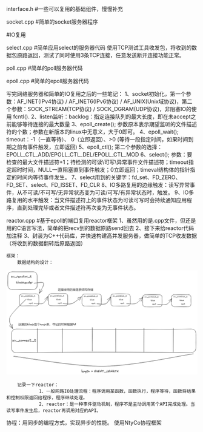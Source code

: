 interface.h            #一些可以复用的基础组件，慢慢补充



socket.cpp              #简单的socket服务器程序


#IO复用

select.cpp              #简单应用select的服务器代码
        使用TCP测试工具收发包，将收到的数据包原路返回，测试了同时使用3条TCP连接，任意发送断开连接功能正常。

poll.cpp                #简单的poll服务器代码

epoll.cpp               #简单的epoll服务器代码

写完网络服务器和简单的IO复用之后的一些笔记：
        1、socket初始化，第一个参数：AF_INET(IPv4协议) / AF_INET6(IPv6协议) / AF_UNIX(Unix域协议)，第二个参数：SOCK_STREAM(TCP协议) / SOCK_DGRAM(UDP协议)，非阻塞IO的使用 fcntl().
        2、listen监听：backlog：指定连接队列的最大长度，即在未accept之前能够等待连接的最大数量
        3、epoll_create();  参数原本表示期望监听的文件描述符的个数；参数在新版本的linux中无意义，大于0即可。
        4、epoll_wait();    timeout：-1（一直等待）、 0（立即返回）、>0 (等待一段指定时间，如果时间到期之前有事件触发，立即返回)
        5、epoll_ctl();     第二个参数的选择：EPOLL_CTL_ADD/EPOLL_CTL_DEL/EPOLL_CTL_MOD
        6、select();        参数：要检查的最大文件描述符+1；待检测的可读\可写\异常事件文件描述符；timeout指定超时时间，NULL一直阻塞直到事件触发；0立即返回；timeval结构体的指针指定的时间内等待事件发生。
        7、select用到的关键字：fd_set、FD_ZERO、FD_SET、select、FD_ISSET、FD_CLR
        8、IO多路复用的边缘触发：读写异常事件，从不可读/不可写/无异常状态变为可读/可写/有异常状态时，触发。
        9、IO多路复用的水平触发：当文件描述符上的事件状态为可读可写时会持续通知应用程序，直到处理完毕或者文件描述符再次变为无事件状态。


reactor.cpp             #基于epoll的端口复用reactor框架
        1、虽然用的是.cpp文件，但还是用的C语言写法，简单的把recv到的数据原路send回去
        2、接下来给reactor代码加注释
        3、封装为C++代码库，并快速构建高并发服务器，做简单的TCP收发数据（将收到的数据翻转后原路返回）
    
    框架：
        数据结构的设计：
![Alt text](reactor_dataStruct.png)

        记录一下reactor：
                1、一般网路IO处理流程：程序调用某函数，函数执行，程序等待，函数将结果和控制权限返回给程序，程序继续处理。
                2、reactor：是一种事件驱动机制，程序不是主动调用某个API完成处理。当读写事件发生后，reactor再调用对应的API。


协程：用同步的编程方式，实现异步的性能。
        使用NtyCo协程框架
